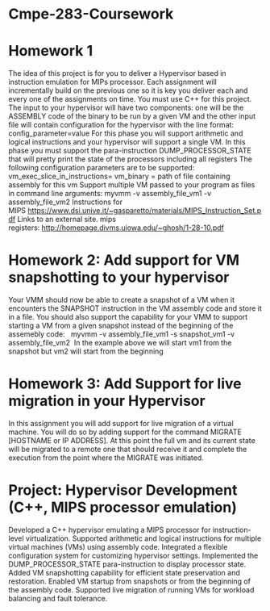 # Cmpe-283-Coursework
# Homework 1
The idea of this project is for you to deliver a Hypervisor based in instruction emulation for MIPs processor. Each assignment will incrementally build on the previous one so it is key you deliver each and every one of the assignments on time. You must use C++ for this project.
The input to your hypervisor will have two components: one will be the ASSEMBLY code of the binary to be run by a given VM and the other input file will contain configuration for the hypervisor with the line format:
config_parameter=value
For this phase you will support arithmetic and logical instructions and your hypervisor will support a single VM.
In this phase you must support the para-instruction DUMP_PROCESSOR_STATE that will pretty print the state of the processors including all registers
The following configuration parameters are to be supported:
vm_exec_slice_in_instructions=<number of instructions to execute before we context switch to another VM>
vm_binary = path of file containing assembly for this vm
Support multiple VM passed to your program as files in command line arguments:
myvmm -v assembly_file_vm1 -v assembly_file_vm2
Instructions for MIPS https://www.dsi.unive.it/~gasparetto/materials/MIPS_Instruction_Set.pdf
Links to an external site.
mips registers: http://homepage.divms.uiowa.edu/~ghosh/1-28-10.pdf


# Homework 2: Add support for VM snapshotting to your hypervisor
Your VMM should now be able to create a snapshot of a VM when it encounters the SNAPSHOT <filename> instruction in the VM assembly code and store it in a file. You should also support the capability for your VMM to support starting a VM from a given snapshot instead of the beginning of the assemebly code:
 
myvmm -v assembly_file_vm1 -s snapshot_vm1 -v assembly_file_vm2 
In the example above we will start vm1 from the snapshot but vm2 will start from the beginning

# Homework 3: Add Support for live migration in your Hypervisor
In this assignment you will add support for live migration of a virtual machine. You will do so by adding support for the command MIGRATE [HOSTNAME or IP ADDRESS]. At this point the full vm and its current state will be migrated to a remote one that should receive it and complete the execution from the point where the MIGRATE was initiated.



# Project: Hypervisor Development (C++, MIPS processor emulation)

Developed a C++ hypervisor emulating a MIPS processor for instruction-level virtualization.
Supported arithmetic and logical instructions for multiple virtual machines (VMs) using assembly code.
Integrated a flexible configuration system for customizing hypervisor settings.
Implemented the DUMP_PROCESSOR_STATE para-instruction to display processor state.
Added VM snapshotting capability for efficient state preservation and restoration.
Enabled VM startup from snapshots or from the beginning of the assembly code.
Supported live migration of running VMs for workload balancing and fault tolerance.
